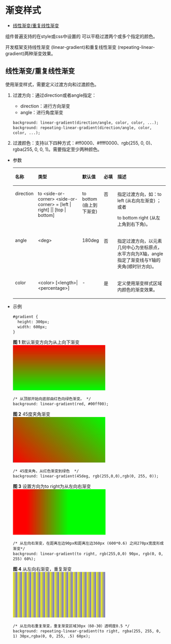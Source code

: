 # 渐变样式<a name="ZH-CN_TOPIC_0000001115974726"></a>

-   [线性渐变/重复线性渐变](#zh-cn_topic_0000001058948919_s9fb0b2412d2843e4b06e05acc39dc394)

组件普遍支持的在style或css中设置的 可以平稳过渡两个或多个指定的颜色。

开发框架支持线性渐变 \(linear-gradient\)和重复线性渐变 \(repeating-linear-gradient\)两种渐变效果。

## 线性渐变/重复线性渐变<a name="zh-cn_topic_0000001058948919_s9fb0b2412d2843e4b06e05acc39dc394"></a>

使用渐变样式，需要定义过渡方向和过渡颜色。

1.  过渡方向：通过direction或者angle指定：

    -   direction：进行方向渐变
    -   angle：进行角度渐变

    ```
    background: linear-gradient(direction/angle, color, color, ...);
    background: repeating-linear-gradient(direction/angle, color, color, ...);
    ```

2.  过渡颜色：支持以下四种方式：\#ff0000、\#ffff0000、rgb\(255, 0, 0\)、rgba\(255, 0, 0, 1\)。需要指定至少两种颜色。

-   参数

    <a name="zh-cn_topic_0000001058948919_tbec24098117142bc8e59e180f6a2cbed"></a>
    <table><thead align="left"><tr id="zh-cn_topic_0000001058948919_r74a4b97fb46b429ab94909799d5aa057"><th class="cellrowborder" valign="top" width="13.13131313131313%" id="mcps1.1.6.1.1"><p id="zh-cn_topic_0000001058948919_a7a35c17dc8684775a8d4ce9fa2498b53"><a name="zh-cn_topic_0000001058948919_a7a35c17dc8684775a8d4ce9fa2498b53"></a><a name="zh-cn_topic_0000001058948919_a7a35c17dc8684775a8d4ce9fa2498b53"></a>名称</p>
    </th>
    <th class="cellrowborder" valign="top" width="29.292929292929294%" id="mcps1.1.6.1.2"><p id="zh-cn_topic_0000001058948919_ae1621e9d7be54b608b04d6e59e386fa8"><a name="zh-cn_topic_0000001058948919_ae1621e9d7be54b608b04d6e59e386fa8"></a><a name="zh-cn_topic_0000001058948919_ae1621e9d7be54b608b04d6e59e386fa8"></a>类型</p>
    </th>
    <th class="cellrowborder" valign="top" width="14.14141414141414%" id="mcps1.1.6.1.3"><p id="zh-cn_topic_0000001058948919_a58edb9b081d74f8aaeecee41af5f8a11"><a name="zh-cn_topic_0000001058948919_a58edb9b081d74f8aaeecee41af5f8a11"></a><a name="zh-cn_topic_0000001058948919_a58edb9b081d74f8aaeecee41af5f8a11"></a>默认值</p>
    </th>
    <th class="cellrowborder" valign="top" width="9.09090909090909%" id="mcps1.1.6.1.4"><p id="zh-cn_topic_0000001058948919_a69d42c9602a0464eb484093c6cb89261"><a name="zh-cn_topic_0000001058948919_a69d42c9602a0464eb484093c6cb89261"></a><a name="zh-cn_topic_0000001058948919_a69d42c9602a0464eb484093c6cb89261"></a>必填</p>
    </th>
    <th class="cellrowborder" valign="top" width="34.34343434343434%" id="mcps1.1.6.1.5"><p id="zh-cn_topic_0000001058948919_a55bc093362f04d8dbcb4343d3e80f940"><a name="zh-cn_topic_0000001058948919_a55bc093362f04d8dbcb4343d3e80f940"></a><a name="zh-cn_topic_0000001058948919_a55bc093362f04d8dbcb4343d3e80f940"></a>描述</p>
    </th>
    </tr>
    </thead>
    <tbody><tr id="zh-cn_topic_0000001058948919_rdbe9ecbd3a3442b48d39860444d96cf8"><td class="cellrowborder" valign="top" width="13.13131313131313%" headers="mcps1.1.6.1.1 "><p id="zh-cn_topic_0000001058948919_a963cbdb8589b42b785dd1fa4892839bb"><a name="zh-cn_topic_0000001058948919_a963cbdb8589b42b785dd1fa4892839bb"></a><a name="zh-cn_topic_0000001058948919_a963cbdb8589b42b785dd1fa4892839bb"></a>direction</p>
    </td>
    <td class="cellrowborder" valign="top" width="29.292929292929294%" headers="mcps1.1.6.1.2 "><p id="zh-cn_topic_0000001058948919_ab54d4ccb681c46f7bcc4e5d702fc8b30"><a name="zh-cn_topic_0000001058948919_ab54d4ccb681c46f7bcc4e5d702fc8b30"></a><a name="zh-cn_topic_0000001058948919_ab54d4ccb681c46f7bcc4e5d702fc8b30"></a>to &lt;side-or-corner&gt;  &lt;side-or-corner&gt; = [left | right] || [top | bottom]</p>
    </td>
    <td class="cellrowborder" valign="top" width="14.14141414141414%" headers="mcps1.1.6.1.3 "><p id="zh-cn_topic_0000001058948919_a52342ab36286439b89baabf1b7a0096f"><a name="zh-cn_topic_0000001058948919_a52342ab36286439b89baabf1b7a0096f"></a><a name="zh-cn_topic_0000001058948919_a52342ab36286439b89baabf1b7a0096f"></a>to bottom (由上到下渐变)</p>
    </td>
    <td class="cellrowborder" valign="top" width="9.09090909090909%" headers="mcps1.1.6.1.4 "><p id="zh-cn_topic_0000001058948919_a92b9128925dc4acdbef5bfaf6af1b93d"><a name="zh-cn_topic_0000001058948919_a92b9128925dc4acdbef5bfaf6af1b93d"></a><a name="zh-cn_topic_0000001058948919_a92b9128925dc4acdbef5bfaf6af1b93d"></a>否</p>
    </td>
    <td class="cellrowborder" valign="top" width="34.34343434343434%" headers="mcps1.1.6.1.5 "><p id="zh-cn_topic_0000001058948919_a1351d071b6d54f7084bdc7e4f15c7e72"><a name="zh-cn_topic_0000001058948919_a1351d071b6d54f7084bdc7e4f15c7e72"></a><a name="zh-cn_topic_0000001058948919_a1351d071b6d54f7084bdc7e4f15c7e72"></a>指定过渡方向，如：to left (从右向左渐变)  ；或者</p>
    <p id="zh-cn_topic_0000001058948919_a8146911b819748f0890e86cdf0fecc20"><a name="zh-cn_topic_0000001058948919_a8146911b819748f0890e86cdf0fecc20"></a><a name="zh-cn_topic_0000001058948919_a8146911b819748f0890e86cdf0fecc20"></a>to bottom right (从左上角到右下角)。</p>
    </td>
    </tr>
    <tr id="zh-cn_topic_0000001058948919_r6cdda990326c445283ef0188ad38a764"><td class="cellrowborder" valign="top" width="13.13131313131313%" headers="mcps1.1.6.1.1 "><p id="zh-cn_topic_0000001058948919_ada09dad6eade41edaa02a6a85e32b884"><a name="zh-cn_topic_0000001058948919_ada09dad6eade41edaa02a6a85e32b884"></a><a name="zh-cn_topic_0000001058948919_ada09dad6eade41edaa02a6a85e32b884"></a>angle</p>
    </td>
    <td class="cellrowborder" valign="top" width="29.292929292929294%" headers="mcps1.1.6.1.2 "><p id="zh-cn_topic_0000001058948919_ad9728bbfb4304c148051212f59c32096"><a name="zh-cn_topic_0000001058948919_ad9728bbfb4304c148051212f59c32096"></a><a name="zh-cn_topic_0000001058948919_ad9728bbfb4304c148051212f59c32096"></a>&lt;deg&gt;</p>
    </td>
    <td class="cellrowborder" valign="top" width="14.14141414141414%" headers="mcps1.1.6.1.3 "><p id="zh-cn_topic_0000001058948919_ac59bbfd4b50c44e8be93a9c8fb1039d0"><a name="zh-cn_topic_0000001058948919_ac59bbfd4b50c44e8be93a9c8fb1039d0"></a><a name="zh-cn_topic_0000001058948919_ac59bbfd4b50c44e8be93a9c8fb1039d0"></a>180deg</p>
    </td>
    <td class="cellrowborder" valign="top" width="9.09090909090909%" headers="mcps1.1.6.1.4 "><p id="zh-cn_topic_0000001058948919_ae6853c652f2c414b8b2eee535d838115"><a name="zh-cn_topic_0000001058948919_ae6853c652f2c414b8b2eee535d838115"></a><a name="zh-cn_topic_0000001058948919_ae6853c652f2c414b8b2eee535d838115"></a>否</p>
    </td>
    <td class="cellrowborder" valign="top" width="34.34343434343434%" headers="mcps1.1.6.1.5 "><p id="zh-cn_topic_0000001058948919_a88b591f082704070b5b802aa11442816"><a name="zh-cn_topic_0000001058948919_a88b591f082704070b5b802aa11442816"></a><a name="zh-cn_topic_0000001058948919_a88b591f082704070b5b802aa11442816"></a>指定过渡方向，以元素几何中心为坐标原点，水平方向为X轴，angle指定了渐变线与Y轴的夹角(顺时针方向)。</p>
    </td>
    </tr>
    <tr id="zh-cn_topic_0000001058948919_r5f48e6c55e0c44b7adb0bb77eb12ce04"><td class="cellrowborder" valign="top" width="13.13131313131313%" headers="mcps1.1.6.1.1 "><p id="zh-cn_topic_0000001058948919_a8aba9a5fa61b4a9ab6eaaa0b840cd463"><a name="zh-cn_topic_0000001058948919_a8aba9a5fa61b4a9ab6eaaa0b840cd463"></a><a name="zh-cn_topic_0000001058948919_a8aba9a5fa61b4a9ab6eaaa0b840cd463"></a>color</p>
    </td>
    <td class="cellrowborder" valign="top" width="29.292929292929294%" headers="mcps1.1.6.1.2 "><p id="zh-cn_topic_0000001058948919_a1402dc10b0c940b799d3330682496908"><a name="zh-cn_topic_0000001058948919_a1402dc10b0c940b799d3330682496908"></a><a name="zh-cn_topic_0000001058948919_a1402dc10b0c940b799d3330682496908"></a>&lt;color&gt; [&lt;length&gt;|&lt;percentage&gt;]</p>
    </td>
    <td class="cellrowborder" valign="top" width="14.14141414141414%" headers="mcps1.1.6.1.3 "><p id="zh-cn_topic_0000001058948919_a630e796e57164b71aa934fc8bcc87455"><a name="zh-cn_topic_0000001058948919_a630e796e57164b71aa934fc8bcc87455"></a><a name="zh-cn_topic_0000001058948919_a630e796e57164b71aa934fc8bcc87455"></a>-</p>
    </td>
    <td class="cellrowborder" valign="top" width="9.09090909090909%" headers="mcps1.1.6.1.4 "><p id="zh-cn_topic_0000001058948919_a81076bc36e3c4674b5186aee26a0ae73"><a name="zh-cn_topic_0000001058948919_a81076bc36e3c4674b5186aee26a0ae73"></a><a name="zh-cn_topic_0000001058948919_a81076bc36e3c4674b5186aee26a0ae73"></a>是</p>
    </td>
    <td class="cellrowborder" valign="top" width="34.34343434343434%" headers="mcps1.1.6.1.5 "><p id="zh-cn_topic_0000001058948919_a36325f0de58d4db6bf1c35678a0d8e70"><a name="zh-cn_topic_0000001058948919_a36325f0de58d4db6bf1c35678a0d8e70"></a><a name="zh-cn_topic_0000001058948919_a36325f0de58d4db6bf1c35678a0d8e70"></a>定义使用渐变样式区域内颜色的渐变效果。</p>
    </td>
    </tr>
    </tbody>
    </table>

-   示例

    ```
    #gradient {
      height: 300px;
      width: 600px;
    }
    ```

    **图 1**  默认渐变方向为从上向下渐变<a name="zh-cn_topic_0000001058948919_fd4af6346567d40febe33cb89b27cb797"></a>  
    ![](figures/默认渐变方向为从上向下渐变.png "默认渐变方向为从上向下渐变")

    ```
    /* 从顶部开始向底部由红色向绿色渐变。 */
    background: linear-gradient(red, #00ff00);
    ```

    **图 2**  45度夹角渐变<a name="zh-cn_topic_0000001058948919_f2d14c573ff20422fa206c381b7e50a56"></a>  
    ![](figures/45度夹角渐变.png "45度夹角渐变")

    ```
    /* 45度夹角，从红色渐变到绿色  */
    background: linear-gradient(45deg, rgb(255,0,0),rgb(0, 255, 0));
    ```

    **图 3**  设置方向为to right为从左向右渐变<a name="zh-cn_topic_0000001058948919_fdd5bac2f37d14ab6b9dd68cdc40df08c"></a>  
    ![](figures/设置方向为to-right为从左向右渐变.png "设置方向为to-right为从左向右渐变")

    ```
    /* 从左向右渐变，在距离左边90px和距离左边360px (600*0.6) 之间270px宽度形成渐变*/
    background: linear-gradient(to right, rgb(255,0,0) 90px, rgb(0, 0, 255) 60%);
    ```

    **图 4**  从左向右渐变，重复渐变<a name="zh-cn_topic_0000001058948919_fb33af9507d004041ba9394434e73a7c9"></a>  
    ![](figures/从左向右渐变-重复渐变.png "从左向右渐变-重复渐变")

    ```
    /* 从左向右重复渐变，重复渐变区域30px（60-30）透明度0.5 */
    background: repeating-linear-gradient(to right, rgba(255, 255, 0, 1) 30px,rgba(0, 0, 255, .5) 60px);
    ```


